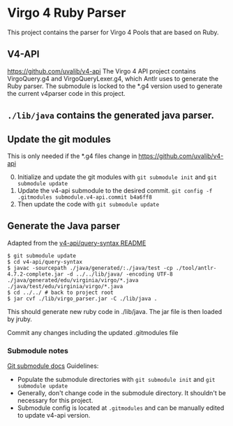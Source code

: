 # Virgo 4 Ruby Parser

This project contains the parser for Virgo 4 Pools that are based on Ruby.

## V4-API
https://github.com/uvalib/v4-api
The Virgo 4 API project contains VirgoQuery.g4 and VirgoQueryLexer.g4, which Antlr uses to generate the Ruby parser. The submodule is locked to the \*.g4 version used to generate the current v4parser code in this project.


## `./lib/java` contains the generated java parser.

## Update the git modules

This is only needed if the \*.g4 files change in https://github.com/uvalib/v4-api

0. Initialize and update the git modules with `git submodule init` and `git submodule update`
1. Update the v4-api submodule to the desired commit.
  `git config -f .gitmodules submodule.v4-api.commit b4a6ff8`
2. Then update the code with `git submodule update`

## Generate the Java parser
Adapted from the [v4-api/query-syntax README](https://github.com/uvalib/v4-api/tree/master/query-syntax)

```
$ git submodule update
$ cd v4-api/query-syntax
$ javac -sourcepath ./java/generated/:./java/test -cp ./tool/antlr-4.7.2-complete.jar -d ../../lib/java/ -encoding UTF-8  ./java/generated/edu/virginia/virgo/*.java ./java/test/edu/virginia/virgo/*.java
$ cd ../../ # back to project root
$ jar cvf ./lib/virgo_parser.jar -C ./lib/java .

```

This should generate new ruby code in ./lib/java. The jar file is then loaded by jruby.

Commit any changes including the updated .gitmodules file

### Submodule notes
[Git submodule docs](https://git-scm.com/book/en/v2/Git-Tools-Submodules)
Guidelines:
- Populate the submodule directories with `git submodule init` and `git submodule update`
- Generally, don't change code in the submodule directory. It shouldn't be necessary for this project.
- Submodule config is located at `.gitmodules` and can be manually edited to update v4-api version.

